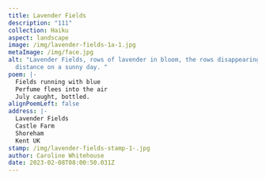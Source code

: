 ```yaml
---
title: Lavender Fields
description: "111"
collection: Haiku
aspect: landscape
image: /img/lavender-fields-1a-1.jpg
metaImage: /img/face.jpg
alt: "Lavender Fields, rows of lavender in bloom, the rows disappearing into the
  distance on a sunny day. "
poem: |-
  Fields running with blue
  Perfume flees into the air
  July caught, bottled.
alignPoemLeft: false
address: |-
  Lavender Fields
  Castle Farm
  Shoreham
  Kent UK
stamp: /img/lavender-fields-stamp-1-.jpg
author: Caroline Whitehouse
date: 2023-02-08T08:00:50.031Z
---
```

